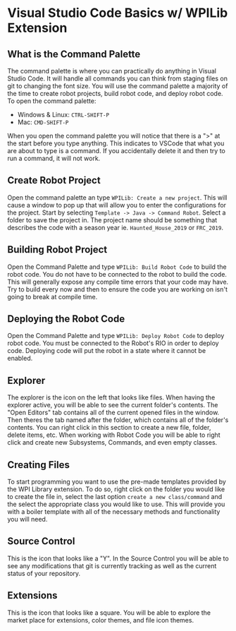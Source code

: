 # Visual Studio Code Basics w/ WPILib Extension

## What is the Command Palette

The command palette is where you can practically do anything in Visual Studio Code. It will handle all commands you can think from staging files on git to changing the font size. You will use the command palette a majority of the time to create robot projects, build robot code, and deploy robot code.
To open the command palette:

* Windows & Linux: `CTRL-SHIFT-P`
* Mac: `CMD-SHIFT-P`

When you open the command palette you will notice that there is a ">" at the start before you type anything. This indicates to VSCode that what you are about to type is a command. If you accidentally delete it and then try to run a command, it will not work.

## Create Robot Project

Open the command palette an type `WPILib: Create a new project`. This will cause a window to pop up that will allow you to enter the configurations for the project. Start by selecting `Template -> Java -> Command Robot`. Select a folder to save the project in. The project name should be something that describes the code with a season year ie. `Haunted_House_2019` or `FRC_2019`.

## Building Robot Project

Open the Command Palette and type `WPILib: Build Robot Code` to build the robot code. You do not have to be connected to the robot to build the code. This will generally expose any compile time errors that your code may have. Try to build every now and then to ensure the code you are working on isn't going to break at compile time.

## Deploying the Robot Code

Open the Command Palette and type `WPILib: Deploy Robot Code` to deploy robot code. You must be connected to the Robot's RIO in order to deploy code. Deploying code will put the robot in a state where it cannot be enabled.

## Explorer

The explorer is the icon on the left that looks like files. When having the explorer active, you will be able to see the current folder's contents. The "Open Editors" tab contains all of the current opened files in the window. Then theres the tab named after the folder, which contains all of the folder's contents. You can right click in this section to create a new file, folder, delete items, etc. When working with Robot Code you will be able to right click and create new Subsystems, Commands, and even empty classes.

## Creating Files

To start programming you want to use the pre-made templates provided by the WPI Library extension. To do so, right click on the folder you would like to create the file in, select the last option `create a new class/command` and the select the appropriate class you would like to use. This will provide you with a boiler template with all of the necessary methods and functionality you will need.

## Source Control

This is the icon that looks like a "Y". In the Source Control you will be able to see any modifications that git is currently tracking as well as the current status of your repository.

## Extensions

This is the icon that looks like a square. You will be able to explore the market place for extensions, color themes, and file icon themes.
